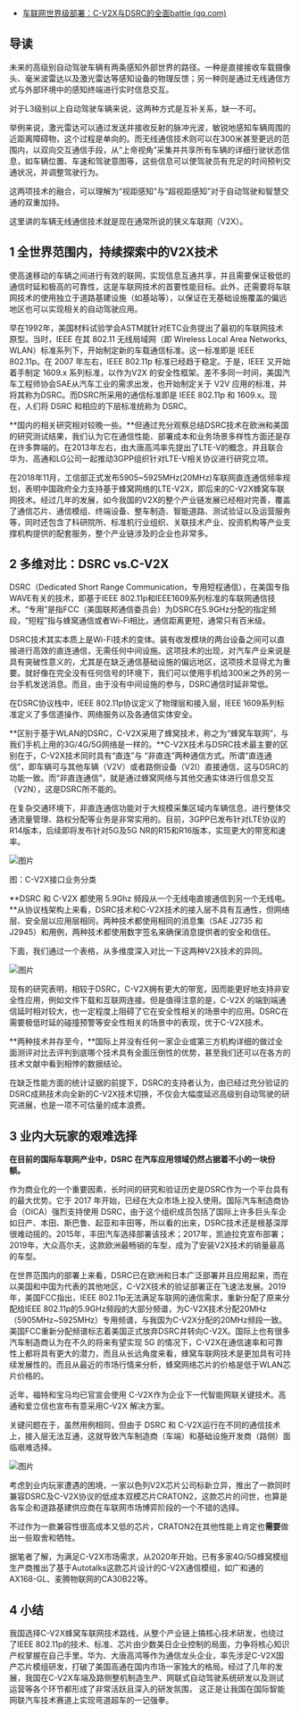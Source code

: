 - [车联网世界级部署：C-V2X与DSRC的全面battle (qq.com)](https://mp.weixin.qq.com/s/a2uODela4jhwxFIn9MDVrQ)

## 导读

未来的高级别自动驾驶车辆有两条感知外部世界的路径。一种是直接接收车载摄像头、毫米波雷达以及激光雷达等感知设备的物理反馈；另一种则是通过无线通信方式与外部环境中的感知终端进行实时信息交互。

对于L3级别以上自动驾驶车辆来说，这两种方式是互补关系，缺一不可。

举例来说，激光雷达可以通过发送并接收反射的脉冲光波，敏锐地感知车辆周围的近距离障碍物，这个过程是单向的。而无线通信技术则可以在300米甚至更远的范围内，以双向交互通信手段，从“上帝视角”采集并共享所有车辆的详细行驶状态信息，如车辆位置、车速和驾驶意图等，这些信息可以使驾驶员有充足的时间预判交通状况，并调整驾驶行为。

这两项技术的融合，可以理解为“视距感知”与“超视距感知”对于自动驾驶和智慧交通的双重加持。

这里讲的车辆无线通信技术就是现在通常所说的狭义车联网（V2X）。

## 1 **全世界范围内，持续探索中的V2X技术**

使高速移动的车辆之间进行有效的联网，实现信息互通共享，并且需要保证极低的通信时延和极高的可靠性，这是车联网技术的首要性能目标。此外，还需要将车联网技术的使用独立于道路基建设施（如基站等），以保证在无基础设施覆盖的偏远地区也可以实现相关的自动驾驶应用。

早在1992年，美国材料试验学会ASTM就针对ETC业务提出了最初的车联网技术原型。当时，IEEE 在其 802.11 无线局域网（即 Wireless Local Area Networks, WLAN）标准系列下，开始制定新的车载通信标准。这一标准即是 IEEE 802.11p。在 2007 年左右，IEEE 802.11p 标准已经趋于稳定。于是，IEEE 又开始着手制定 1609.x 系列标准，以作为V2X 的安全性框架。差不多同一时间，美国汽车工程师协会SAE从汽车工业的需求出发，也开始制定关于 V2V 应用的标准，并将其称为DSRC。而DSRC所采用的通信标准即是 IEEE 802.11p 和 1609.x。现在，人们将 DSRC 和相应的下层标准统称为 DSRC。

**国内的相关研究相对较晚一些。**但通过充分观察总结DSRC技术在欧洲和美国的研究测试结果，我们认为它在通信性能、部署成本和业务场景多样性方面还是存在许多弊端的。在2013年左右，由大唐高鸿率先提出了LTE-V的概念，并且联合华为、高通和LG公司一起推动3GPP组织针对LTE-V相关协议进行研究立项。

在2018年11月，工信部正式发布5905~5925MHz(20MHz)车联网直连通信频率规划，表明中国政府全力支持基于蜂窝网络的LTE-V2X，即后来的C-V2X蜂窝车联网技术。经过几年的发展，如今我国的V2X的整个产业链发展已经相对完善，覆盖了通信芯片、通信模组、终端设备、整车制造、智能道路、测试验证以及运营服务等，同时还包含了科研院所、标准机行业组织、关联技术产业、投资机构等产业支撑机构提供的配套服务，整个产业链涉及的企业也非常多。

## 2 **多维对比：DSRC vs.C-V2X**

DSRC（Dedicated Short Range Communication，专用短程通信），在美国专指WAVE有关的技术，即基于IEEE 802.11p和IEEE1609系列标准的车联网通信技术。“专用”是指FCC（美国联邦通信委员会）为DSRC在5.9GHz分配的指定频段，“短程”指与蜂窝通信或者Wi-Fi相比，通信距离更短，通常只有百米级。

DSRC技术其实本质上是Wi-Fi技术的变体。装有收发模块的两台设备之间可以直接进行高效的直连通信，无需任何中间设施。这项技术的出现，对汽车产业来说是具有突破性意义的，尤其是在缺乏通信基础设施的偏远地区，这项技术显得尤为重要。就好像在完全没有任何信号的环境下，我们可以使用手机给300米之外的另一台手机发送消息。而且，由于没有中间设施的参与，DSRC通信时延非常低。

在DSRC协议栈中，IEEE 802.11p协议定义了物理层和接入层，IEEE 1609系列标准定义了多信道操作、网络服务以及各通信实体安全。

**区别于基于WLAN的DSRC，C-V2X采用了蜂窝技术，称之为“蜂窝车联网”，与我们手机上用的3G/4G/5G网络是一样的。**C-V2X技术与DSRC技术最主要的区别在于，C-V2X技术同时具有“直连”与 “非直连”两种通信方式。所谓“直连通信”，即车辆可与其他车辆（V2V）或者路侧设备（V2I）直接通信，这与DSRC的功能一致。而“非直连通信”，就是通过蜂窝网络与其他交通实体进行信息交互（V2N），这是DSRC所不能的。

在复杂交通环境下，非直连通信功能对于大规模采集区域内车辆信息，进行整体交通流量管理、路权分配等业务是非常实用的。目前，3GPP已发布针对LTE协议的R14版本，后续即将发布针对5G及5G NR的R15和R16版本，实现更大的带宽和速率。

![图片](https://mmbiz.qpic.cn/mmbiz_png/dgmES0HFW0uWISqtm4jUKN8ZaicBjBk9fE81500icQ8QlibSt5QKNsr9Z2n5SQicLmh2cCnkaKeqQf1WYrLfm56Kkg/640?wx_fmt=png&wxfrom=5&wx_lazy=1&wx_co=1)

图：C-V2X接口业务分类

**DSRC 和 C-V2X 都使用 5.9Ghz 频段从一个无线电直接通信到另一个无线电。**从协议栈架构上来看，DSRC技术和C-V2X技术的接入层不具有互通性，但网络层、安全层以应用层相同，两种技术都使用相同的消息集（SAE J2735 和 J2945）和用例，两种技术都使用数字签名来确保消息提供者的安全和信任。

下面，我们通过一个表格，从多维度深入对比一下这两种V2X技术的异同。

![图片](https://mmbiz.qpic.cn/mmbiz_png/InRzPPAWvxVIfNe3XGf4J3HS4tGCEUDiamSKvpwcI8p292RKFSpHdbIWrGYSMjdQ6AVzDq81YCGKSBB6rlJolRQ/640?wx_fmt=png&wxfrom=5&wx_lazy=1&wx_co=1)

现有的研究表明，相较于DSRC，C-V2X拥有更大的带宽，因而能更好地支持非安全性应用，例如文件下载和互联网连接。但是值得注意的是，C-V2X 的端到端通信延时相对较大，也一定程度上阻碍了它在安全性相关的场景中的应用。DSRC在需要极低时延的碰撞预警等安全性相关的场景中的表现，优于C-V2X技术。

**两种技术并存至今，**国际上并没有任何一家企业或第三方机构详细的做过全面测评对比去评判到底哪个技术具有全面压倒性的优势，甚至我们还可以在各方的技术文献中看到相悖的数据结论。

在缺乏性能方面的统计证据的前提下，DSRC的支持者认为，由已经过充分验证的DSRC成熟技术向全新的C-V2X技术切换，不仅会大幅度延迟高级别自动驾驶的研究进展，也是一项不可估量的成本浪费。

## 3 **业内大玩家的艰难选择**

**在目前的国际车联网产业中，DSRC 在汽车应用领域仍然占据着不小的一块份额。**

作为商业化的一个重要因素，长时间的研究和验证历史是DSRC作为一个平台具有的最大优势。它于 2017 年开始，已经在大众市场上投入使用。国际汽车制造商协会（OICA）强烈支持使用 DSRC，由于这个组织成员包括了国际上许多巨头车企如日产、本田、斯巴鲁、起亚和丰田等，所以看的出来，DSRC技术还是根基深厚很难动摇的。2015年，丰田汽车选择部署该技术；2017年，凯迪拉克宣布部署；2019年，大众高尔夫，这款欧洲最畅销的车型，成为了安装V2X技术的销量最高的车型。

在世界范围内的部署上来看，DSRC已在欧洲和日本广泛部署并且应用起来，而在以美国和中国为代表的其他地区，C-V2X技术的验证部署正在飞速法发展。2019年，美国FCC指出，IEEE 802.11p无法满足车联网的通信需求，重新分配了原来分配给IEEE 802.11p的5.9GHz频段的大部分频谱，为C-V2X技术分配20MHz（5905MHz~5925MHz）专用频谱，与我国为C-V2X分配的20MHz频段一致。美国FCC重新分配频谱标志着美国正式放弃DSRC并转向C-V2X。国际上也有很多汽车制造商认为在不久的将来有望实现 5G 的情况下，C-V2X在通信速率和可靠性上都将具有更大的潜力，而且从长远角度来看，蜂窝车联网技术是更加具有可持续发展性的。而且从最近的市场行情来分析，蜂窝网络芯片的价格是低于WLAN芯片价格的。

近年，福特和宝马均已官宣会使用 C-V2X作为企业下一代智能网联关键技术。高通和爱立信也宣布有意采用C-V2X 解决方案。

关键问题在于，虽然用例相同，但由于 DSRC 和 C-V2X运行在不同的通信技术上，接入层无法互通，这就导致汽车制造商（车端）和基础设施开发商（路侧）面临艰难选择。

![图片](https://mmbiz.qpic.cn/mmbiz_png/dgmES0HFW0uWISqtm4jUKN8ZaicBjBk9fI7ricGRliaGh5fNBuJdKPKtvu4FhuGJ1A85k7y4EOFlXpm1CGHcl7VJw/640?wx_fmt=png&wxfrom=5&wx_lazy=1&wx_co=1)

考虑到业内玩家遭遇的困境，一家以色列V2X芯片公司标新立异，推出了一款同时兼容DSRC及C-V2X协议的低成本双模芯片CRATON2，这款芯片的问世，也算是各车企和道路基建供应商在车联网市场博弈阶段的一个不错的选择。

不过作为一款兼容性很高成本又低的芯片，CRATON2在其他性能上肯定也**需要**做出一些取舍和牺牲。

据笔者了解，为满足C-V2X市场需求，从2020年开始，已有多家4G/5G蜂窝模组生产商推出了基于Autotalks这款芯片设计的C-V2X通信模组，如广和通的AX168-GL、麦腾物联网的CA30B22等。

## 4 **小结**

我国选择C-V2X蜂窝车联网技术路线，从整个产业链上搞核心技术研发，也绕过了IEEE 802.11p的技术、标准、芯片由少数美日企业控制的局面，力争将核心知识产权掌握在自己手里。华为、大唐高鸿等作为通信龙头企业，率先涉足C-V2X国产芯片模组研发，打破了美国高通在国内市场一家独大的格局。经过了几年的发展，我国在C-V2X车端及路侧整机制造生产、网联式自动驾驶系统研发以及测试运营等各个环节都形成了非常活跃且深入的研发氛围， 这正是让我国在国际智能网联汽车技术赛道上实现弯道超车的一记强拳。